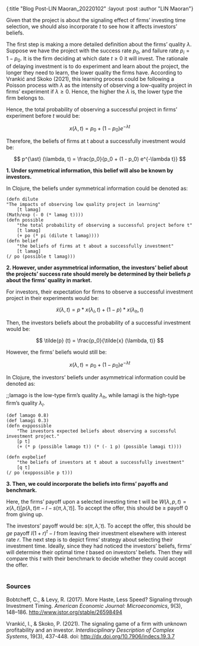 {:title  "Blog Post-LIN Maoran_20220102"
 :layout :post
 :author "LIN Maoran"}

Given that the project is about the signaling effect of firms’ investing time selection, we should also incorporate $t$ to see how it affects investors’ beliefs.

The first step is making a more detailed definition about the firms’ quality $\lambda$. Suppose we have the project with the success rate $p_0$, and failure rate $p_i=1−p_0$. It is the firm deciding at which date $t \ge 0$ it will invest. The rationale of delaying investment is to do experiment and learn about the project, the longer they need to learn, the lower quality the firms have. According to Vrankić and Skoko (2021), this learning process could be following a Poisson process with $\lambda$ as the intensity of observing a low-quality project in firms’ experiment if $\lambda \ge 0$. Hence, the higher the $\lambda$ is, the lower type the firm belongs to.

Hence, the total probability of observing a successful project in firms’ experiment before $t$ would be:

$$ x (\lambda, t) = p_0 + (1 - p_0) e^{-\lambda t} $$

Therefore, the beliefs of firms at t about a successfully investment would be:

$$ p^{\ast} (\lambda, t) = \frac{p_0}{p_0 + (1 - p_0) e^{-\lambda t}} $$

**1. Under symmetrical information, this belief will also be known by investors.**

In Clojure, the beliefs under symmetrical information could be denoted as:
```
(defn dilute
"The impacts of observing low quality project in learning"
    [t lamag]
(Math/exp (- 0 (* lamag t))))
(defn possible
    "the total probability of observing a successful project before t"
    [t lamag]
    (+ po (* pi (dilute t lamag))))
(defn belief
    "the beliefs of firms at t about a successfully investment"
    [t lamag]
(/ po (possible t lamag)))
```

**2. However, under asymmetrical information, the investors’ belief about the projects’ success rate should merely be determined by their beliefs $p$ about the firms’ quality in market.**

For investors, their expectation for firms to observe a successful investment project in their experiments would be:

$$ \tilde{x}(\lambda, t)=p \ast x(\lambda_l, t)+(1-p) \ast x(\lambda_h, t) $$

Then, the investors beliefs about the probability of a successful investment would be:

$$ \tilde{p} (t) = \frac{p_0}{\tilde{x} (\lambda, t)} $$

However, the firms’ beliefs would still be:

$$x(\lambda, t)=p_0+(1-p_0)e^{-\lambda t}$$

In Clojure, the investors’ beliefs under asymmetrical information could be denoted as:

;;lamago is the low-type firm’s quality $\lambda_h$, while lamagi is the high-type firm’s quality $\lambda_l$.
```
(def lamago 0.8)
(def lamagi 0.3)
(defn exppossible
    "The investors expected beliefs about observing a successful investment project."
    [p t]
    (+ (* p (possible lamago t)) (* (- 1 p) (possible lamagi t))))

(defn expbelief
    "the beliefs of investors at t about a successfully investment"
    [q t]
(/ po (exppossible p t)))
```

**3. Then, we could incorporate the beliefs into firms’ payoffs and benchmark.**

Here, the firms’ payoff upon a selected investing time t will be $W(\lambda, p, t)=x(\lambda, t)[p(\lambda, t)\pi-I-s(\pi, \tilde{\lambda}, t)]$. To accept the offer, this should be $\ge$ payoff $0$ from giving up.

The investors’ payoff would be: $s(\pi, \tilde{\lambda}, t)$. To accept the offer, this should be $ge$ payoff $I(1+r)^t-I$ from leaving their investment elsewhere with interest rate $r$.
The next step is to depict firms’ strategy about selecting their investment time. Ideally, since they had noticed the investors’ beliefs, firms’ will determine their optimal time $t$ based on investors’ beliefs. Then they will compare this $t$ with their benchmark to decide whether they could accept the offer.
</br>
</br>

### Sources 

Bobtcheff, C., & Levy, R. (2017). More Haste, Less Speed? Signaling through Investment Timing. *American Economic Journal: Microeconomics*, 9(3), 148–186. [http://www.jstor.org/stable/26598494 ](http://www.jstor.org/stable/26598494)

Vrankić, I., & Skoko, P. (2021). The signaling game of a firm with unknown profitability and an investor. *Interdisciplinary Description of Complex Systems*, 19(3), 437-448. doi: [http://dx.doi.org/10.7906/indecs.19.3.7 ](http://dx.doi.org/10.7906/indecs.19.3.7)